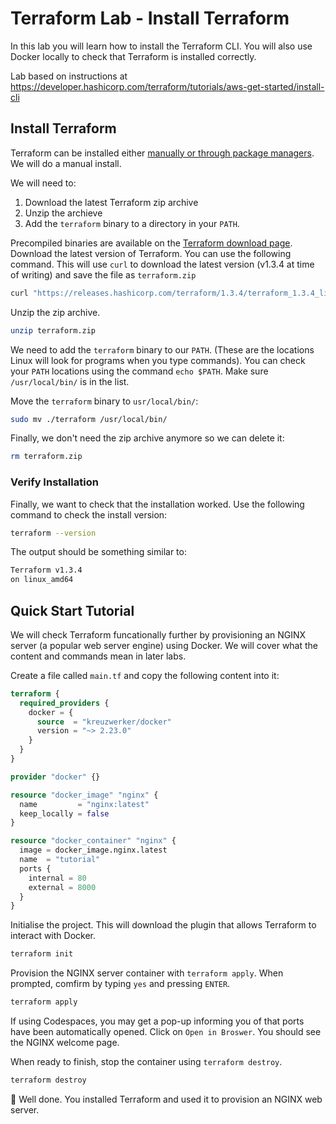 # Terraform Lab - Install Terraform

In this lab you will learn how to install the Terraform CLI. You will also use Docker locally to check that Terraform is installed correctly.

Lab based on instructions at https://developer.hashicorp.com/terraform/tutorials/aws-get-started/install-cli

## Install Terraform

Terraform can be installed either [manually or through package managers](https://developer.hashicorp.com/terraform/tutorials/aws-get-started/install-cli#install-terraform). We will do a manual install.

We will need to:

1. Download the latest Terraform zip archive
1. Unzip the archieve
1. Add the `terraform` binary to a directory in your `PATH`.

Precompiled binaries are available on the [Terraform download page](https://developer.hashicorp.com/terraform/downloads). Download the latest version of Terraform. You can use the following command. This will use `curl` to download the latest version (v1.3.4 at time of writing) and save the file as `terraform.zip`

```sh
curl "https://releases.hashicorp.com/terraform/1.3.4/terraform_1.3.4_linux_amd64.zip" -o "terraform.zip"
```

Unzip the zip archive.

```sh
unzip terraform.zip
```

We need to add the `terraform` binary to our `PATH`. (These are the locations Linux will look for programs when you type commands). You can check your `PATH` locations using the command `echo $PATH`. Make sure `/usr/local/bin/` is in the list.

Move the `terraform` binary to `usr/local/bin/`:

```sh
sudo mv ./terraform /usr/local/bin/
```

Finally, we don't need the zip archive anymore so we can delete it:

```sh
rm terraform.zip
```

### Verify Installation

Finally, we want to check that the installation worked. Use the following command to check the install version:

```sh
terraform --version
```

The output should be something similar to:

```sh
Terraform v1.3.4
on linux_amd64
```

## Quick Start Tutorial

We will check Terraform funcationally further by provisioning an NGINX server (a popular web server engine) using Docker. We will cover what the content and commands mean in later labs.

Create a file called `main.tf` and copy the following content into it:

```terraform
terraform {
  required_providers {
    docker = {
      source  = "kreuzwerker/docker"
      version = "~> 2.23.0"
    }
  }
}

provider "docker" {}

resource "docker_image" "nginx" {
  name         = "nginx:latest"
  keep_locally = false
}

resource "docker_container" "nginx" {
  image = docker_image.nginx.latest
  name  = "tutorial"
  ports {
    internal = 80
    external = 8000
  }
}
```

Initialise the project. This will download the plugin that allows Terraform to interact with Docker.

```sh
terraform init
```

Provision the NGINX server container with `terraform apply`. When prompted, comfirm by typing `yes` and pressing `ENTER`.

```sh
terraform apply
```

If using Codespaces, you may get a pop-up informing you of that ports have been automatically opened. Click on `Open in Broswer`. You should see the NGINX welcome page.

When ready to finish, stop the container using `terraform destroy`.

```sh
terraform destroy
```

:tada: Well done. You installed Terraform and used it to provision an NGINX web server.
